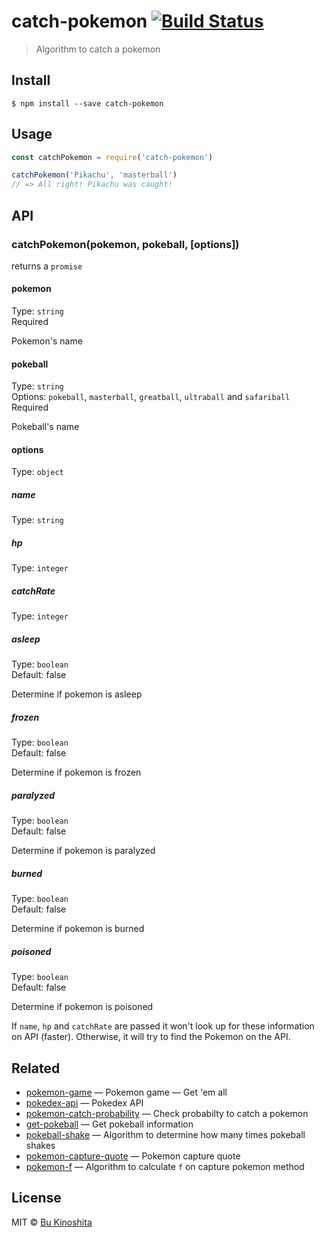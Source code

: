 # catch-pokemon [![Build Status](https://travis-ci.org/bukinoshita/catch-pokemon.svg?branch=master)](https://travis-ci.org/bukinoshita/catch-pokemon)

> Algorithm to catch a pokemon


## Install

```
$ npm install --save catch-pokemon
```


## Usage
```js
const catchPokemon = require('catch-pokemon')

catchPokemon('Pikachu', 'masterball')
// => All right! Pikachu was caught!
```


## API

### catchPokemon(pokemon, pokeball, [options])

returns a `promise`

#### pokemon

Type: `string`<br/>
Required

Pokemon's name

#### pokeball

Type: `string`<br/>
Options: `pokeball`, `masterball`, `greatball`, `ultraball` and `safariball`<br/>
Required

Pokeball's name

#### options

Type: `object`

##### name

Type: `string`

##### hp

Type: `integer`

##### catchRate

Type: `integer`

##### asleep

Type: `boolean`<br/>
Default: false

Determine if pokemon is asleep

##### frozen

Type: `boolean`<br/>
Default: false

Determine if pokemon is frozen

##### paralyzed

Type: `boolean`<br/>
Default: false

Determine if pokemon is paralyzed

##### burned

Type: `boolean`<br/>
Default: false

Determine if pokemon is burned

##### poisoned

Type: `boolean`<br/>
Default: false

Determine if pokemon is poisoned


If `name`, `hp` and `catchRate` are passed it won't look up for these information on API (faster). Otherwise, it will try to find the Pokemon on the API.


## Related

- [pokemon-game](https://github.com/bukinoshita/pokemon-game) — Pokemon game — Get 'em all
- [pokedex-api](https://github.com/bukinoshita/pokedex-api) — Pokedex API
- [pokemon-catch-probability](https://github.com/bukinoshita/pokemon-catch-probability) — Check probabilty to catch a pokemon
- [get-pokeball](https://github.com/bukinoshita/get-pokeball) — Get pokeball information
- [pokeball-shake](https://github.com/bukinoshita/pokeball-shake) — Algorithm to determine how many times pokeball shakes
- [pokemon-capture-quote](https://github.com/bukinoshita/pokemon-capture-quote) — Pokemon capture quote
- [pokemon-f](https://github.com/bukinoshita/pokemon-f) — Algorithm to calculate `f` on capture pokemon method


## License

MIT © [Bu Kinoshita](https://bukinoshita.io)
